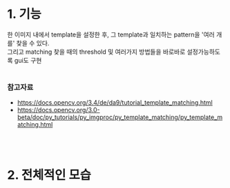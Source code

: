 # 1. 기능
한 이미지 내에서 template을 설정한 후, 그 template과 일치하는 pattern을 '여러 개를' 찾을 수 있다.<br>
그리고 matching 찾을 때의 threshold 및 여러가지 방법들을 바로바로 설정가능하도록 gui도 구현<br><br>

### 참고자료 
 - https://docs.opencv.org/3.4/de/da9/tutorial_template_matching.html <br>
 - https://docs.opencv.org/3.0-beta/doc/py_tutorials/py_imgproc/py_template_matching/py_template_matching.html

<br><br>
# 2. 전체적인 모습

